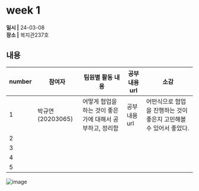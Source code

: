 # week 1
**일시 |** 24-03-08   
**장소 |** 복지관237호  

## 내용

|number  |참여자          |팀원별 활동 내용|공부 내용 url|소감|
|--------|--------------|----------------------------------|--------------------|--|
|1       |박규연(20203065)|어떻게 협업을 하는 것이 좋은가에 대해서 공부하고, 정리함|공부 내용 url|어떤식으로 협업을 진행하는 것이 좋은지 고민해볼 수 있어서 좋았다.|
|2       |               |             |||
|3       |               |             |||
|4       |               |             |||
|5       |               |             |||

![image](https://github.com/Team-WeQuiz/study/assets/66217855/b49bca97-a3a8-4e54-9707-16dc18e8b80d)

